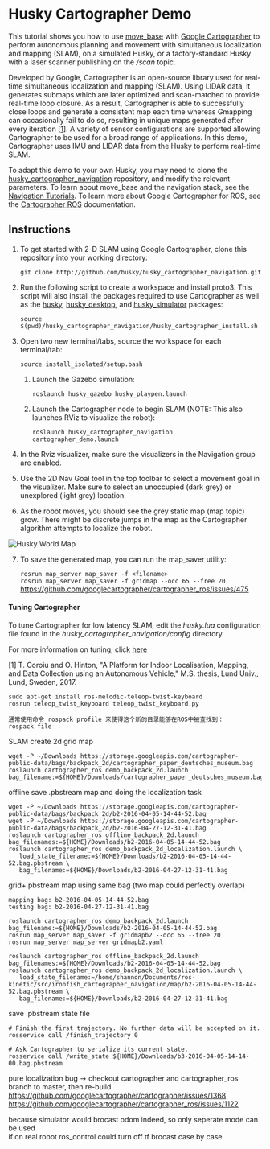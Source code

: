 # Husky Cartographer Demo

This tutorial shows you how to use [move_base](http://wiki.ros.org/move_base) with [Google Cartographer](https://github.com/googlecartographer) to perform autonomous planning and movement with simultaneous localization and mapping (SLAM), on a simulated Husky, or a factory-standard Husky with a laser scanner publishing on the */scan* topic.

Developed by Google, Cartographer is an open-source library used for real-time simultaneous localization and mapping (SLAM). Using LIDAR data, it generates submaps which are later optimized and scan-matched to provide real-time loop closure. As a result, Cartographer is able to successfully close loops and generate a consistent map each time whereas Gmapping can occasionally fail to do so, resulting in unique maps generated after every iteration [[1](https://lup.lub.lu.se/student-papers/search/publication/8915402)]. A variety of sensor configurations are supported allowing Cartographer to be used for a broad range of applications. In this demo, Cartographer uses IMU and LIDAR data from the Husky to perform real-time SLAM.

To adapt this demo to your own Husky, you may need to clone the [husky_cartographer_navigation](http://github.com/husky/husky_cartographer_navigation.git) repository, and modify the relevant parameters. To learn about move_base and the navigation stack, see the [Navigation Tutorials](http://wiki.ros.org/navigation/Tutorials). To learn more about Google Cartographer for ROS, see the [Cartographer ROS](https://google-cartographer-ros.readthedocs.io/en/latest/) documentation.

## Instructions

  1. To get started with 2-D SLAM using Google Cartographer, clone this repository into your working directory:

     `git clone http://github.com/husky/husky_cartographer_navigation.git`

  2. Run the following script to create a workspace and install proto3. This script will also install the packages required to use Cartographer as well as the [husky](https://github.com/husky/husky), [husky_desktop](https://github.com/husky/husky_desktop), and [husky_simulator](https://github.com/husky/husky_simulator) packages:

     `source $(pwd)/husky_cartographer_navigation/husky_cartographer_install.sh`

  3. Open two new terminal/tabs, source the workspace for each terminal/tab:

     `source install_isolated/setup.bash`

      1. Launch the Gazebo simulation:

         `roslaunch husky_gazebo husky_playpen.launch`

      2. Launch the Cartographer node to begin SLAM (NOTE: This also launches RViz to visualize the robot):

         `roslaunch husky_cartographer_navigation cartographer_demo.launch`

  4. In the Rviz visualizer, make sure the visualizers in the Navigation group are enabled.

  5. Use the 2D Nav Goal tool in the top toolbar to select a movement goal in the visualizer. Make sure to select an unoccupied (dark grey) or unexplored (light grey) location.

  6. As the robot moves, you should see the grey static map (map topic) grow. There might be discrete jumps in the map as the Cartographer algorithm attempts to localize the robot.

  ![Husky World Map](husky_cartographer.png)

  7. To save the generated map, you can run the map_saver utility:

     `rosrun map_server map_saver -f <filename>`  
     `rosrun map_server map_saver -f gridmap --occ 65 --free 20`  
     https://github.com/googlecartographer/cartographer_ros/issues/475

#### Tuning Cartographer

To tune Cartographer for low latency SLAM, edit the *husky.lua* configuration file found in the *husky_cartographer_navigation/config* directory.

For more information on tuning, click [here](http://google-cartographer-ros.readthedocs.io/en/latest/tuning.html)

[1] T. Coroiu and O. Hinton, "A Platform for Indoor Localisation,
Mapping, and Data Collection using an
Autonomous Vehicle," M.S. thesis, Lund Univ., Lund, Sweden, 2017.

```
sudo apt-get install ros-melodic-teleop-twist-keyboard
rosrun teleop_twist_keyboard teleop_twist_keyboard.py
```
```
通常使用命令 rospack profile 来使得这个新的目录能够在ROS中被查找到： 
rospack file
```
SLAM create 2d grid map
```
wget -P ~/Downloads https://storage.googleapis.com/cartographer-public-data/bags/backpack_2d/cartographer_paper_deutsches_museum.bag
roslaunch cartographer_ros demo_backpack_2d.launch bag_filename:=${HOME}/Downloads/cartographer_paper_deutsches_museum.bag
```
offline save .pbstream map and doing the localization task
```
wget -P ~/Downloads https://storage.googleapis.com/cartographer-public-data/bags/backpack_2d/b2-2016-04-05-14-44-52.bag
wget -P ~/Downloads https://storage.googleapis.com/cartographer-public-data/bags/backpack_2d/b2-2016-04-27-12-31-41.bag
roslaunch cartographer_ros offline_backpack_2d.launch bag_filenames:=${HOME}/Downloads/b2-2016-04-05-14-44-52.bag
roslaunch cartographer_ros demo_backpack_2d_localization.launch \
   load_state_filename:=${HOME}/Downloads/b2-2016-04-05-14-44-52.bag.pbstream \
   bag_filename:=${HOME}/Downloads/b2-2016-04-27-12-31-41.bag
```
grid+.pbstream map using same bag (two map could perfectly overlap)
```
mapping bag: b2-2016-04-05-14-44-52.bag
testing bag: b2-2016-04-27-12-31-41.bag

roslaunch cartographer_ros demo_backpack_2d.launch bag_filename:=${HOME}/Downloads/b2-2016-04-05-14-44-52.bag
rosrun map_server map_saver -f gridmapb2 --occ 65 --free 20
rosrun map_server map_server gridmapb2.yaml

roslaunch cartographer_ros offline_backpack_2d.launch bag_filenames:=${HOME}/Downloads/b2-2016-04-05-14-44-52.bag
roslaunch cartographer_ros demo_backpack_2d_localization.launch \
   load_state_filename:=/home/shannon/Documents/ros-kinetic/src/ironfish_cartographer_navigation/map/b2-2016-04-05-14-44-52.bag.pbstream \
   bag_filename:=${HOME}/Downloads/b2-2016-04-27-12-31-41.bag
```
save .pbstream state file
```
# Finish the first trajectory. No further data will be accepted on it.
rosservice call /finish_trajectory 0

# Ask Cartographer to serialize its current state.
rosservice call /write_state ${HOME}/Downloads/b3-2016-04-05-14-14-00.bag.pbstream
```
pure localization bug -> checkout cartographer and cartographer_ros branch to master, then re-build
https://github.com/googlecartographer/cartographer/issues/1368   
https://github.com/googlecartographer/cartographer_ros/issues/1122   

because simulator would brocast odom indeed, so only seperate mode can be used  
if on real robot ros_control could turn off tf brocast case by case  
